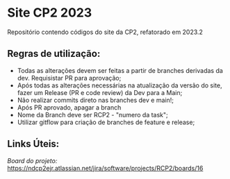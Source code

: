 # Site CP2 2023
Repositório contendo códigos do site da CP2, refatorado em 2023.2

## Regras de utilização:

- Todas as alterações devem ser feitas a partir de branches derivadas da dev. Requisistar PR para aprovação;
- Após todas as alterações necessárias na atualização da versão do site, fazer um Release (PR e code review) da Dev para a Main;
- Não realizar commits direto nas branches dev e main!;
- Após PR aprovado, apagar a branch
- Nome da Branch deve ser RCP2 - "numero da task";
- Utilizar gitflow para criação de branches de feature e release;

## Links Úteis:
*Board do projeto:* https://ndcp2ejr.atlassian.net/jira/software/projects/RCP2/boards/16


